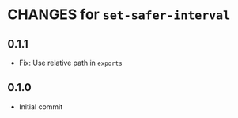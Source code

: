 # CHANGES for `set-safer-interval`

## 0.1.1

- Fix: Use relative path in `exports`

## 0.1.0

- Initial commit
